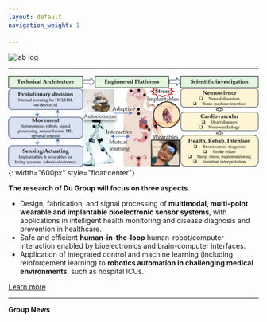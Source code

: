 ```yaml
---
layout: default
navigation_weight: 1

---
```


![lab log](lab_cover.png)

---------
![lab focus](group_focus.png){: width="600px" style="float:center"} 

**The research of Du Group will focus on three aspects.**
* Design, fabrication, and signal processing of **multimodal, multi-point wearable and implantable bioelectronic sensor systems**, with applications in intelligent health monitoring and disease diagnosis and prevention in healthcare.
* Safe and efficient **human-in-the-loop** human-robot/computer interaction enabled by bioelectronics and brain-computer interfaces.
* Application of integrated control and machine learning (including reinforcement learning) to **robotics automation in challenging medical environments**, such as hospital ICUs.

[Learn more](./research)

---------

**Group News**


